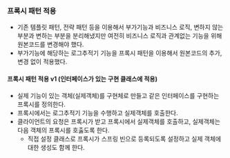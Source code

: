 ### 프록시 패턴 적용
- 기존 템플릿 패턴, 전략 패턴 등을 이용해서 부가기능과 비즈니스 로직, 변하지 않는 부분과 변하는 부분을 분리해냈지만 여전히 비즈니스 로직과 관계없는 기능을 위해 원본코드를 변경해야 했다.
- 부가기능에 해당하는 로그추적기 기능을 프록시 패턴을 이용해서 원본코드의 추가,변경 없이 적용했다.

#### 프록시 패턴 적용 v1 (인터페이스가 있는 구현 클래스에 적용)
- 실제 기능이 있는 객체(실제객체)를 구현체로 만들고 같은 인터페이스를 구현하는 프록시를 정의한다.
- 프록시에서는 로그추적기 기능을 수행하고 실제객체를 호출한다.
- 클라이언트의 요청은 프록시가 받고 프록시에서 실제객체를 호출하고, 실제객체는 다음 객체의 프록시를 호춣도록 한다.
  - 직접 설정 클래스로 프록시가 스프링 빈으로 등록되도록 설정하고 실제 객체에 대한 생성도 함께 한다.

